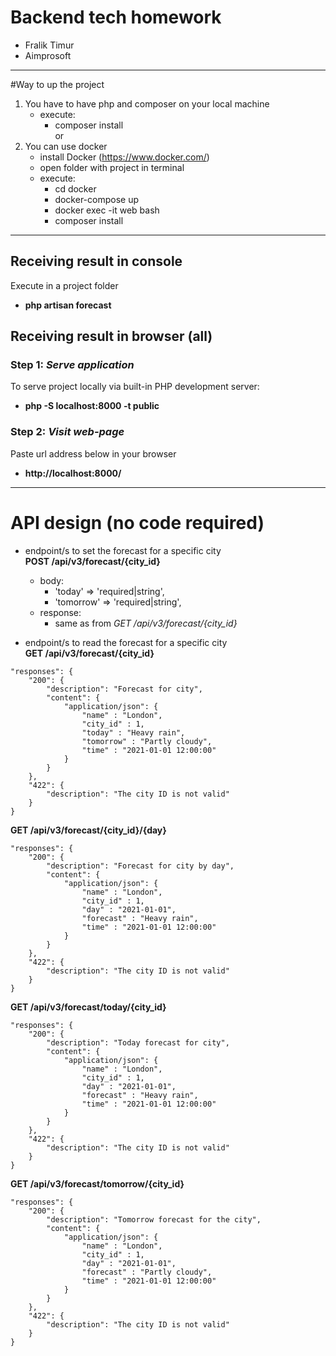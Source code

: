 # Backend tech homework

- Fralik Timur
- Aimprosoft

---

#Way to up the project
1. You have to have php and composer on your local machine  
    - execute:
        - composer install  
    or
2. You can use docker
    - install Docker (https://www.docker.com/)
    - open folder with project in terminal
    - execute:
        - cd docker
        - docker-compose up
        - docker exec -it web bash
        - composer install
    
---


## Receiving result in console

Execute in a project folder
- **php artisan forecast**


## Receiving result in browser (all)

### Step 1: *Serve application*
To serve project locally via built-in PHP development server:
- **php -S localhost:8000 -t public**

### Step 2: *Visit web-page*
Paste url address below in your browser
- **http://localhost:8000/**

-----

# API design (no code required)

- endpoint/s to set the forecast for a specific city  
**POST /api/v3/forecast/{city_id}**
  - body: 
    - 'today' => 'required|string',
    - 'tomorrow' => 'required|string',
  - response:
    - same as from *GET /api/v3/forecast/{city_id}*

  
- endpoint/s to read the forecast for a specific city  
**GET /api/v3/forecast/{city_id}**  
```
"responses": {  
    "200": {
        "description": "Forecast for city",
        "content": {
            "application/json": {            
                "name" : "London",
                "city_id" : 1,
                "today" : "Heavy rain",
                "tomorrow" : "Partly cloudy",
                "time" : "2021-01-01 12:00:00"
            }
        }
    },
    "422": {
        "description": "The city ID is not valid"
    }
}
```
    
**GET /api/v3/forecast/{city_id}/{day}**  
```
"responses": {  
    "200": {
        "description": "Forecast for city by day",
        "content": {
            "application/json": {            
                "name" : "London",
                "city_id" : 1,
                "day" : "2021-01-01",
                "forecast" : "Heavy rain",
                "time" : "2021-01-01 12:00:00"
            }
        }
    },
    "422": {
        "description": "The city ID is not valid"
    }
}
```
    
**GET /api/v3/forecast/today/{city_id}**  
```
"responses": {  
    "200": {
        "description": "Today forecast for city",
        "content": {
            "application/json": {            
                "name" : "London",
                "city_id" : 1,
                "day" : "2021-01-01",
                "forecast" : "Heavy rain",
                "time" : "2021-01-01 12:00:00"
            }
        }
    },
    "422": {
        "description": "The city ID is not valid"
    }
}
```

**GET /api/v3/forecast/tomorrow/{city_id}**
```
"responses": {  
    "200": {
        "description": "Tomorrow forecast for the city",
        "content": {
            "application/json": {            
                "name" : "London",
                "city_id" : 1,
                "day" : "2021-01-01",
                "forecast" : "Partly cloudy",
                "time" : "2021-01-01 12:00:00"
            }
        }
    },
    "422": {
        "description": "The city ID is not valid"
    }
}
```
